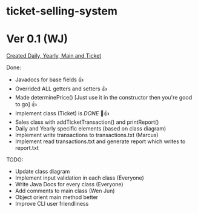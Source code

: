# ticket-selling-system

# Ver 0.1 (WJ)
<u>Created Daily, Yearly, Main and Ticket</u>

Done:
- Javadocs for base fields 👍
- Overrided ALL getters and setters 👍
- Made determinePrice() [Just use it in the constructor then you're good to go] 👍
- Implement class (Ticket) is *DONE* 👏👍
- Sales class with addTicketTransaction() and printReport()
- Daily and Yearly specific elements (based on class diagram)
- Implement write transactions to transactions.txt (Marcus)
- Implement read transactions.txt and generate report which writes to report.txt

TODO:
- Update class diagram
- Implement input validation in each class (Everyone)
- Write Java Docs for every class (Everyone)
- Add comments to main class (Wen Jun)
- Object orient main method better
- Improve CLI user friendliness

